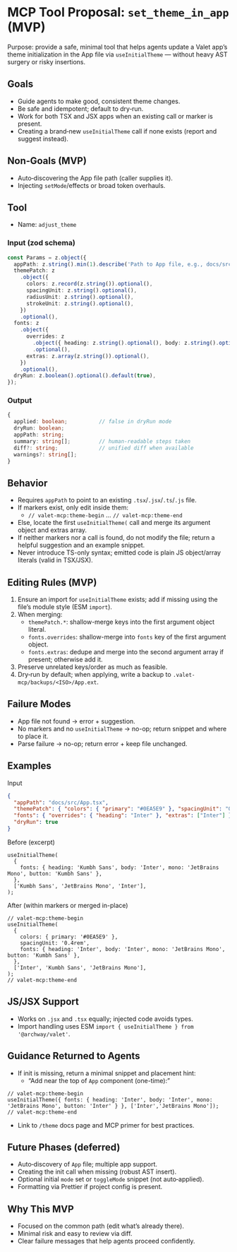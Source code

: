 # MCP Tool Proposal: `set_theme_in_app` (MVP)

Purpose: provide a safe, minimal tool that helps agents update a Valet app’s theme initialization in the App file via `useInitialTheme` — without heavy AST surgery or risky insertions.

## Goals
- Guide agents to make good, consistent theme changes.
- Be safe and idempotent; default to dry‑run.
- Work for both TSX and JSX apps when an existing call or marker is present.
- Creating a brand‑new `useInitialTheme` call if none exists (report and suggest instead).

## Non‑Goals (MVP)
- Auto‑discovering the App file path (caller supplies it).
- Injecting `setMode`/effects or broad token overhauls.

## Tool
- Name: `adjust_theme`

### Input (zod schema)
```ts
const Params = z.object({
  appPath: z.string().min(1).describe('Path to App file, e.g., docs/src/App.tsx'),
  themePatch: z
    .object({
      colors: z.record(z.string()).optional(),
      spacingUnit: z.string().optional(),
      radiusUnit: z.string().optional(),
      strokeUnit: z.string().optional(),
    })
    .optional(),
  fonts: z
    .object({
      overrides: z
        .object({ heading: z.string().optional(), body: z.string().optional(), mono: z.string().optional(), button: z.string().optional() })
        .optional(),
      extras: z.array(z.string()).optional(),
    })
    .optional(),
  dryRun: z.boolean().optional().default(true),
});
```

### Output
```ts
{
  applied: boolean;          // false in dryRun mode
  dryRun: boolean;
  appPath: string;
  summary: string[];         // human-readable steps taken
  diff?: string;             // unified diff when available
  warnings?: string[];
}
```

## Behavior
- Requires `appPath` to point to an existing `.tsx`/`.jsx`/`.ts`/`.js` file.
- If markers exist, only edit inside them:
  - `// valet-mcp:theme-begin` … `// valet-mcp:theme-end`
- Else, locate the first `useInitialTheme(` call and merge its argument object and extras array.
- If neither markers nor a call is found, do not modify the file; return a helpful suggestion and an example snippet.
- Never introduce TS-only syntax; emitted code is plain JS object/array literals (valid in TSX/JSX).

## Editing Rules (MVP)
1. Ensure an import for `useInitialTheme` exists; add if missing using the file’s module style (ESM `import`).
2. When merging:
   - `themePatch.*`: shallow-merge keys into the first argument object literal.
   - `fonts.overrides`: shallow-merge into `fonts` key of the first argument object.
   - `fonts.extras`: dedupe and merge into the second argument array if present; otherwise add it.
3. Preserve unrelated keys/order as much as feasible.
4. Dry‑run by default; when applying, write a backup to `.valet-mcp/backups/<ISO>/App.ext`.

## Failure Modes
- App file not found → error + suggestion.
- No markers and no `useInitialTheme` → no-op; return snippet and where to place it.
- Parse failure → no-op; return error + keep file unchanged.

## Examples

Input
```json
{
  "appPath": "docs/src/App.tsx",
  "themePatch": { "colors": { "primary": "#0EA5E9" }, "spacingUnit": "0.4rem" },
  "fonts": { "overrides": { "heading": "Inter" }, "extras": ["Inter"] },
  "dryRun": true
}
```

Before (excerpt)
```tsx
useInitialTheme(
  {
    fonts: { heading: 'Kumbh Sans', body: 'Inter', mono: 'JetBrains Mono', button: 'Kumbh Sans' },
  },
  ['Kumbh Sans', 'JetBrains Mono', 'Inter'],
);
```

After (within markers or merged in-place)
```tsx
// valet-mcp:theme-begin
useInitialTheme(
  {
    colors: { primary: '#0EA5E9' },
    spacingUnit: '0.4rem',
    fonts: { heading: 'Inter', body: 'Inter', mono: 'JetBrains Mono', button: 'Kumbh Sans' },
  },
  ['Inter', 'Kumbh Sans', 'JetBrains Mono'],
);
// valet-mcp:theme-end
```

## JS/JSX Support
- Works on `.jsx` and `.tsx` equally; injected code avoids types.
- Import handling uses ESM `import { useInitialTheme } from '@archway/valet'`.

## Guidance Returned to Agents
- If init is missing, return a minimal snippet and placement hint:
  - “Add near the top of `App` component (one-time):”
```tsx
// valet-mcp:theme-begin
useInitialTheme({ fonts: { heading: 'Inter', body: 'Inter', mono: 'JetBrains Mono', button: 'Inter' } }, ['Inter','JetBrains Mono']);
// valet-mcp:theme-end
```
- Link to `/theme` docs page and MCP primer for best practices.

## Future Phases (deferred)
- Auto‑discovery of `App` file; multiple app support.
- Creating the init call when missing (robust AST insert).
- Optional initial `mode` set or `toggleMode` snippet (not auto‑applied).
- Formatting via Prettier if project config is present.

## Why This MVP
- Focused on the common path (edit what’s already there).
- Minimal risk and easy to review via diff.
- Clear failure messages that help agents proceed confidently.


